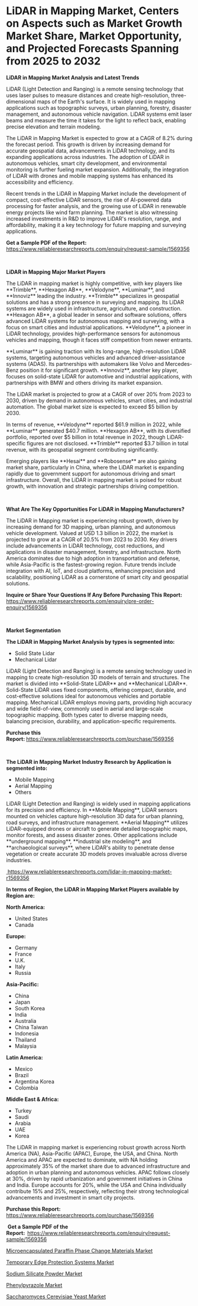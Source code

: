 <p><h1>LiDAR in Mapping Market, Centers on Aspects such as Market Growth Market Share, Market Opportunity, and Projected Forecasts Spanning from 2025 to 2032</h1></p><p><strong>LiDAR in Mapping Market Analysis and Latest Trends</strong></p>
<p><p>LiDAR (Light Detection and Ranging) is a remote sensing technology that uses laser pulses to measure distances and create high-resolution, three-dimensional maps of the Earth's surface. It is widely used in mapping applications such as topographic surveys, urban planning, forestry, disaster management, and autonomous vehicle navigation. LiDAR systems emit laser beams and measure the time it takes for the light to reflect back, enabling precise elevation and terrain modeling.</p><p>The LiDAR in Mapping Market is expected to grow at a CAGR of 8.2% during the forecast period. This growth is driven by increasing demand for accurate geospatial data, advancements in LiDAR technology, and its expanding applications across industries. The adoption of LiDAR in autonomous vehicles, smart city development, and environmental monitoring is further fueling market expansion. Additionally, the integration of LiDAR with drones and mobile mapping systems has enhanced its accessibility and efficiency.</p><p>Recent trends in the LiDAR in Mapping Market include the development of compact, cost-effective LiDAR sensors, the rise of AI-powered data processing for faster analysis, and the growing use of LiDAR in renewable energy projects like wind farm planning. The market is also witnessing increased investments in R&D to improve LiDAR's resolution, range, and affordability, making it a key technology for future mapping and surveying applications.</p></p>
<p><strong>Get a Sample PDF of the Report:&nbsp;</strong> <a href="https://www.reliableresearchreports.com/enquiry/request-sample/1569356?utm_campaign=37&utm_medium=2&utm_source=Github&utm_content=ia&utm_term=27012025&utm_id=lidar-in-mapping">https://www.reliableresearchreports.com/enquiry/request-sample/1569356</a></p>
<p>&nbsp;</p>
<p><strong>LiDAR in Mapping Major Market Players</strong></p>
<p><p>The LiDAR in mapping market is highly competitive, with key players like **Trimble**, **Hexagon AB**, **Velodyne**, **Luminar**, and **Innoviz** leading the industry. **Trimble** specializes in geospatial solutions and has a strong presence in surveying and mapping. Its LiDAR systems are widely used in infrastructure, agriculture, and construction. **Hexagon AB**, a global leader in sensor and software solutions, offers advanced LiDAR systems for autonomous mapping and surveying, with a focus on smart cities and industrial applications. **Velodyne**, a pioneer in LiDAR technology, provides high-performance sensors for autonomous vehicles and mapping, though it faces stiff competition from newer entrants.</p><p>**Luminar** is gaining traction with its long-range, high-resolution LiDAR systems, targeting autonomous vehicles and advanced driver-assistance systems (ADAS). Its partnerships with automakers like Volvo and Mercedes-Benz position it for significant growth. **Innoviz**, another key player, focuses on solid-state LiDAR for automotive and industrial applications, with partnerships with BMW and others driving its market expansion.</p><p>The LiDAR market is projected to grow at a CAGR of over 20% from 2023 to 2030, driven by demand in autonomous vehicles, smart cities, and industrial automation. The global market size is expected to exceed $5 billion by 2030.</p><p>In terms of revenue, **Velodyne** reported $61.9 million in 2022, while **Luminar** generated $40.7 million. **Hexagon AB**, with its diversified portfolio, reported over $5 billion in total revenue in 2022, though LiDAR-specific figures are not disclosed. **Trimble** reported $3.7 billion in total revenue, with its geospatial segment contributing significantly.</p><p>Emerging players like **Hesai** and **Robosense** are also gaining market share, particularly in China, where the LiDAR market is expanding rapidly due to government support for autonomous driving and smart infrastructure. Overall, the LiDAR in mapping market is poised for robust growth, with innovation and strategic partnerships driving competition.</p></p>
<p>&nbsp;</p>
<p><strong>What Are The Key Opportunities For LiDAR in Mapping Manufacturers?</strong></p>
<p><p>The LiDAR in Mapping market is experiencing robust growth, driven by increasing demand for 3D mapping, urban planning, and autonomous vehicle development. Valued at USD 1.3 billion in 2022, the market is projected to grow at a CAGR of 20.5% from 2023 to 2030. Key drivers include advancements in LiDAR technology, cost reductions, and applications in disaster management, forestry, and infrastructure. North America dominates due to high adoption in transportation and defense, while Asia-Pacific is the fastest-growing region. Future trends include integration with AI, IoT, and cloud platforms, enhancing precision and scalability, positioning LiDAR as a cornerstone of smart city and geospatial solutions.</p></p>
<p><strong>Inquire or Share Your Questions If Any Before Purchasing This Report:</strong> <a href="https://www.reliableresearchreports.com/enquiry/pre-order-enquiry/1569356?utm_campaign=37&utm_medium=2&utm_source=Github&utm_content=ia&utm_term=27012025&utm_id=lidar-in-mapping">https://www.reliableresearchreports.com/enquiry/pre-order-enquiry/1569356</a></p>
<p>&nbsp;</p>
<p><strong>Market Segmentation</strong></p>
<p><strong>The LiDAR in Mapping Market Analysis by types is segmented into:</strong></p>
<p><ul><li>Solid State Lidar</li><li>Mechanical Lidar</li></ul></p>
<p><p>LiDAR (Light Detection and Ranging) is a remote sensing technology used in mapping to create high-resolution 3D models of terrain and structures. The market is divided into **Solid-State LiDAR** and **Mechanical LiDAR**. Solid-State LiDAR uses fixed components, offering compact, durable, and cost-effective solutions ideal for autonomous vehicles and portable mapping. Mechanical LiDAR employs moving parts, providing high accuracy and wide field-of-view, commonly used in aerial and large-scale topographic mapping. Both types cater to diverse mapping needs, balancing precision, durability, and application-specific requirements.</p></p>
<p><strong>Purchase this Report:&nbsp;</strong><a href="https://www.reliableresearchreports.com/purchase/1569356?utm_campaign=37&utm_medium=2&utm_source=Github&utm_content=ia&utm_term=27012025&utm_id=lidar-in-mapping">https://www.reliableresearchreports.com/purchase/1569356</a></p>
<p>&nbsp;</p>
<p><strong>The LiDAR in Mapping Market Industry Research by Application is segmented into:</strong></p>
<p><ul><li>Mobile Mapping</li><li>Aerial Mapping</li><li>Others</li></ul></p>
<p><p>LiDAR (Light Detection and Ranging) is widely used in mapping applications for its precision and efficiency. In **Mobile Mapping**, LiDAR sensors mounted on vehicles capture high-resolution 3D data for urban planning, road surveys, and infrastructure management. **Aerial Mapping** utilizes LiDAR-equipped drones or aircraft to generate detailed topographic maps, monitor forests, and assess disaster zones. Other applications include **underground mapping**, **industrial site modeling**, and **archaeological surveys**, where LiDAR's ability to penetrate dense vegetation or create accurate 3D models proves invaluable across diverse industries.</p></p>
<p><a href="https://www.reliableresearchreports.com/lidar-in-mapping-market-r1569356?utm_campaign=37&utm_medium=2&utm_source=Github&utm_content=ia&utm_term=27012025&utm_id=lidar-in-mapping">&nbsp;https://www.reliableresearchreports.com/lidar-in-mapping-market-r1569356</a></p>
<p><strong>In terms of Region, the LiDAR in Mapping Market Players available by Region are:</strong></p>
<p>
    <p> <strong> North America: </strong>
        <ul>
            <li>United States</li>
            <li>Canada</li>
        </ul>
        </p> 
    <p> <strong> Europe: </strong>
        <ul>
            <li>Germany</li>
            <li>France</li>
            <li>U.K.</li>
            <li>Italy</li>
            <li>Russia</li>
        </ul>
        </p> 
    <p> <strong> Asia-Pacific: </strong>
        <ul>
            <li>China</li>
            <li>Japan</li>
            <li>South Korea</li>
            <li>India</li>
            <li>Australia</li>
            <li>China Taiwan</li>
            <li>Indonesia</li>
            <li>Thailand</li>
            <li>Malaysia</li>
        </ul>
        </p> 
    <p> <strong> Latin America: </strong>
        <ul>
            <li>Mexico</li>
            <li>Brazil</li>
            <li>Argentina Korea</li>
            <li>Colombia</li>
        </ul>
        </p> 
    <p> <strong> Middle East & Africa: </strong>
        <ul>
            <li>Turkey</li>
            <li>Saudi</li>
            <li>Arabia</li>
            <li>UAE</li>
            <li>Korea</li>
        </ul>
    </p>
    </p>
<p><p>The LiDAR in mapping market is experiencing robust growth across North America (NA), Asia-Pacific (APAC), Europe, the USA, and China. North America and APAC are expected to dominate, with NA holding approximately 35% of the market share due to advanced infrastructure and adoption in urban planning and autonomous vehicles. APAC follows closely at 30%, driven by rapid urbanization and government initiatives in China and India. Europe accounts for 20%, while the USA and China individually contribute 15% and 25%, respectively, reflecting their strong technological advancements and investment in smart city projects.</p></p>
<p><strong>Purchase this Report: </strong><a href="https://www.reliableresearchreports.com/purchase/1569356?utm_campaign=37&utm_medium=2&utm_source=Github&utm_content=ia&utm_term=27012025&utm_id=lidar-in-mapping">https://www.reliableresearchreports.com/purchase/1569356</a></p>
<p>&nbsp;<strong>Get a Sample PDF of the Report:&nbsp;&nbsp;</strong><a href="https://www.reliableresearchreports.com/enquiry/request-sample/1569356?utm_campaign=37&utm_medium=2&utm_source=Github&utm_content=ia&utm_term=27012025&utm_id=lidar-in-mapping">https://www.reliableresearchreports.com/enquiry/request-sample/1569356</a></p>
<p><strong></strong></p>
<p><p><a href="https://github.com/sponsumelo/Market-Research-Report-List-1/blob/main/microencapsulated-paraffin-phase-change-materials-market.md?utm_campaign=37&utm_medium=2&utm_source=Github&utm_content=ia&utm_term=27012025&utm_id=lidar-in-mapping">Microencapsulated Paraffin Phase Change Materials Market</a></p><p><a href="https://github.com/sawrovpipolo/Market-Research-Report-List-1/blob/main/temporary-edge-protection-systems-market.md?utm_campaign=37&utm_medium=2&utm_source=Github&utm_content=ia&utm_term=27012025&utm_id=lidar-in-mapping">Temporary Edge Protection Systems Market</a></p><p><a href="https://github.com/ritooesiaba/Market-Research-Report-List-1/blob/main/sodium-silicate-powder-market.md?utm_campaign=37&utm_medium=2&utm_source=Github&utm_content=ia&utm_term=27012025&utm_id=lidar-in-mapping">Sodium Silicate Powder Market</a></p><p><a href="https://github.com/elvutedipela/Market-Research-Report-List-1/blob/main/phenylpyrazole-market.md?utm_campaign=37&utm_medium=2&utm_source=Github&utm_content=ia&utm_term=27012025&utm_id=lidar-in-mapping">Phenylpyrazole Market</a></p><p><a href="https://github.com/mabutironaldo/Market-Research-Report-List-6/blob/main/saccharomyces-cerevisiae-yeast-market.md?utm_campaign=37&utm_medium=2&utm_source=Github&utm_content=ia&utm_term=27012025&utm_id=lidar-in-mapping">Saccharomyces Cerevisiae Yeast Market</a></p></p>